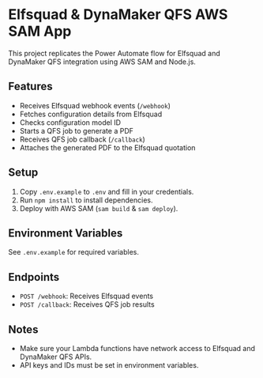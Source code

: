 # Elfsquad & DynaMaker QFS AWS SAM App

This project replicates the Power Automate flow for Elfsquad and DynaMaker QFS integration using AWS SAM and Node.js.

## Features
- Receives Elfsquad webhook events (`/webhook`)
- Fetches configuration details from Elfsquad
- Checks configuration model ID
- Starts a QFS job to generate a PDF
- Receives QFS job callback (`/callback`)
- Attaches the generated PDF to the Elfsquad quotation

## Setup
1. Copy `.env.example` to `.env` and fill in your credentials.
2. Run `npm install` to install dependencies.
3. Deploy with AWS SAM (`sam build` & `sam deploy`).

## Environment Variables
See `.env.example` for required variables.

## Endpoints
- `POST /webhook`: Receives Elfsquad events
- `POST /callback`: Receives QFS job results

## Notes
- Make sure your Lambda functions have network access to Elfsquad and DynaMaker QFS APIs.
- API keys and IDs must be set in environment variables.
